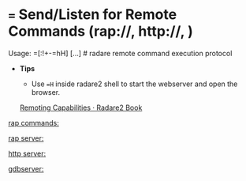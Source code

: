 <!-- TITLE: = -->

#  **`=`** Send/Listen for Remote Commands (rap://, http://, <fd>)

Usage: =[:!+-=hH] [...] # radare remote command execution protocol

- **Tips**
  - Use `=H` inside radare2 shell to start the webserver and open the browser.

  [Remoting Capabilities · Radare2 Book](https://radare.gitbooks.io/radare2book/content/debugger/remoting_capabilities.html)

[rap commands:](servers/rap-commands)

[rap server:](servers/rap-server)

[http server:](servers/http-server)

[gdbserver:](servers/gdbserver)